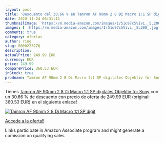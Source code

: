 ```yaml
---
layout: post
title: 'Descuento del 30.66 % en Tamron AF 90mm 2 8 Di Macro 1:1 SP digit'
date: 2020-11-24 06:31:12
thumbnailImage: 'https://m.media-amazon.com/images/I/51u97c5VivL._SL200_.jpg'
images: [ 'https://m.media-amazon.com/images/I/51u97c5VivL._SL200_.jpg' ]
comments: true
category: ofertas
author: ring
slug: B0002232ZQ
description:
actualPrice: 249.99 EUR
currency: EUR
price: 249.99
comparePrice: 360.53 EUR
inStock: true
prodname: Tamron AF 90mm 2 8 Di Macro 1:1 SP digitales Objektiv für Sony
---
```


Tienes [Tamron AF 90mm 2 8 Di Macro 1:1 SP digitales Objektiv für Sony](https://www.amazon.de/dp/B0002232ZQ/?tag=tolees0ca-21) con un 30.66 % de descuento con precio de oferta de 249.99 EUR (original: 360.53 EUR) en el siguiente enlace!

[![Tamron AF 90mm 2 8 Di Macro 1:1 SP digit](https://m.media-amazon.com/images/I/51u97c5VivL._SL200_.jpg)](https://www.amazon.de/dp/B0002232ZQ/?tag=tolees0ca-21)

[Accede a la oferta!!](https://www.amazon.de/dp/B0002232ZQ/?tag=tolees0ca-21)

Links participate in Amazon Associate program and might generate a comission on qualifying sales


